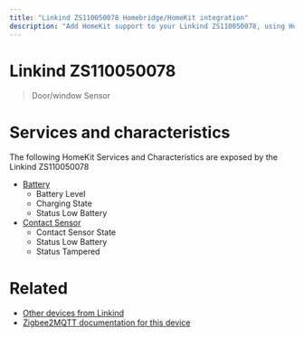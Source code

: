 ```yaml
---
title: "Linkind ZS110050078 Homebridge/HomeKit integration"
description: "Add HomeKit support to your Linkind ZS110050078, using Homebridge, Zigbee2MQTT and homebridge-z2m."
---
```

<!---
This file has been GENERATED using src/docgen/docgen.ts
DO NOT EDIT THIS FILE MANUALLY!
-->
# Linkind ZS110050078
> Door/window Sensor


# Services and characteristics
The following HomeKit Services and Characteristics are exposed by
the Linkind ZS110050078

* [Battery](../../battery.md)
  * Battery Level
  * Charging State
  * Status Low Battery
* [Contact Sensor](../../sensors.md)
  * Contact Sensor State
  * Status Low Battery
  * Status Tampered


# Related
* [Other devices from Linkind](../index.md#linkind)
* [Zigbee2MQTT documentation for this device](https://www.zigbee2mqtt.io/devices/ZS110050078.html)